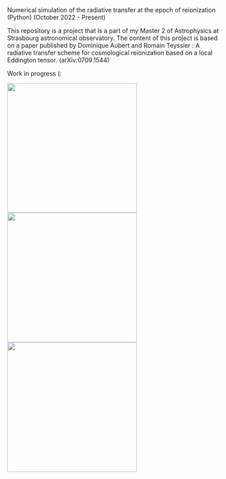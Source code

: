 Numerical simulation of the radiative transfer at the epoch of reionization (Python) (October 2022 - Present)

This repository is a project that is a part of my Master 2 of Astrophysics at Strasbourg astronomical observatory.
The content of this project is based on a paper published by Dominique Aubert and Romain Teyssier : A radiative transfer scheme for cosmological reionization based on a local Eddington tensor. (arXiv:0709.1544)

Work in progress (:


<img src="https://github.com/Radical-Red/Pythoinization/blob/master/result/Pulse1dFaster.gif?raw=true" width="300">

<img src="https://github.com/Radical-Red/Pythoinization/blob/master/result/Star1d.gif" width="300">

<img src="https://github.com/Radical-Red/Pythoinization/blob/master/result/Star1dfrom0.gif" width="300">
